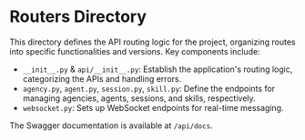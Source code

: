 # Routers Directory

This directory defines the API routing logic for the project, organizing routes into specific functionalities
and versions. Key components include:

- `__init__.py` & `api/__init__.py`: Establish the application's routing logic, categorizing the APIs and handling errors.
- `agency.py`, `agent.py`, `session.py`, `skill.py`: Define the endpoints for managing agencies, agents,
sessions, and skills, respectively.
- `websocket.py`: Sets up WebSocket endpoints for real-time messaging.

The Swagger documentation is available at `/api/docs`.

